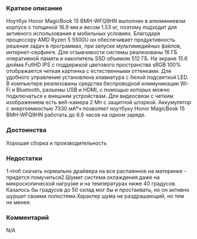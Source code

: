 ### **Краткое описание**
Ноутбук Honor MagicBook 15 BMH-WFQ9HN выполнен в алюминиевом корпусе с толщиной 16.9 мм и весом 1.53 кг, поэтому подходит для активного использования в мобильных условиях. Благодаря процессору AMD Ryzen 5 5500U он обеспечивает продуктивность решения задач в программах, при запуске мультимедийных файлов, интернет-серфинге. Для отзывчивости системы реализованы 16 ГБ оперативной памяти и накопитель SSD объемом 512 ГБ.  На экране 15.6 дюйма FullHD IPS с поддержкой цветового пространства sRGB 100% отображается четкая картинка с естественными оттенками. Для удобного управления установлена клавиатура с белой подсветкой LED. В компьютере реализованы средства беспроводной коммуникации Wi-Fi и Bluetooth, разъемы USB и HDMI, с помощью которых можно подключаться к внешним устройствам. Для видеосвязи с четким изображением есть веб-камера 2 Мп с защитной шторкой. Аккумулятор с энергоемкостью 7330 мА*ч позволяет ноутбуку Honor MagicBook 15 BMH-WFQ9HN работать до 6.6 часов на одном заряде.

### **Достоинства**
Хорошая сборка и производительность

### **Недостатки**
1.чтоб скачать нормально драйвера на все распаянное на материнке - придется помучиться2.Шумит система охлаждения даже на микроскопической нагрузке и на температурах ниже 40 градусов. Казалось бы градусов до 50 охлад мог бы и простаивать, но он активно шуршит своими лопостями.Характер шума не раздрашающий, но тем не менее.

### **Комментарий**
N/A
